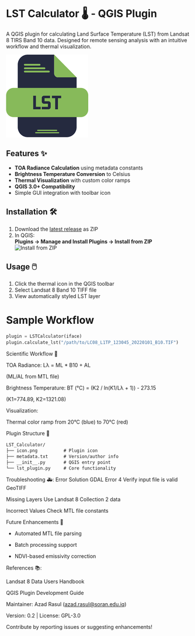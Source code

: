 # LST Calculator 🌡️ - QGIS Plugin

A QGIS plugin for calculating Land Surface Temperature (LST) from Landsat 8 TIRS Band 10 data. Designed for remote sensing analysis with an intuitive workflow and thermal visualization.

![Plugin Icon](icon.png)

## Features ✨
- **TOA Radiance Calculation** using metadata constants
- **Brightness Temperature Conversion** to Celsius
- **Thermal Visualization** with custom color ramps
- **QGIS 3.0+ Compatibility**
- Simple GUI integration with toolbar icon

## Installation 🛠️
1. Download the [latest release](https://github.com/yourusername/LST_Calculator/releases) as ZIP
2. In QGIS:  
   **Plugins → Manage and Install Plugins → Install from ZIP**  
   ![Install from ZIP](https://qgis.org/en/_static/documentation/plugins_install_from_zip.png)

## Usage 🖱️
1. Click the thermal icon in the QGIS toolbar
2. Select Landsat 8 Band 10 TIFF file
3. View automatically styled LST layer


# Sample Workflow
```python
plugin = LSTCalculator(iface)
plugin.calculate_lst("/path/to/LC08_L1TP_123045_20220101_B10.TIF")
```
Scientific Workflow 🔬

TOA Radiance: 
Lλ = ML * B10 + AL

(ML/AL from MTL file)

Brightness Temperature: 
BT (°C) = (K2 / ln(K1/Lλ + 1)) - 273.15

(K1=774.89, K2=1321.08)


Visualization:

Thermal color ramp from 20°C (blue) to 70°C (red)

Plugin Structure 📁
```
LST_Calculator/
├── icon.png          # Plugin icon
├── metadata.txt      # Version/author info
├── __init__.py       # QGIS entry point
└── lst_plugin.py     # Core functionality
```

Troubleshooting 🚑:
Error	Solution
GDAL Error 4	Verify input file is valid GeoTIFF

Missing Layers	Use Landsat 8 Collection 2 data

Incorrect Values	Check MTL file constants


Future Enhancements 🚀
- Automated MTL file parsing

- Batch processing support

- NDVI-based emissivity correction

References 📚:

Landsat 8 Data Users Handbook

QGIS Plugin Development Guide

Maintainer: Azad Rasul (azad.rasul@soran.edu.iq)

Version: 0.2 | License: GPL-3.0

Contribute by reporting issues or suggesting enhancements!
